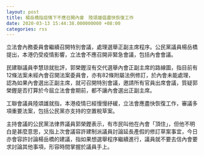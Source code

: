 ```yaml
---
layout: post
title: 楊岳橋指疫情下不應召開內會　陸頌雄倡盡快恢復工作
date: 2020-03-13 15:44:38.000000000 +08:00
categories: rss
---
```


立法會內務委員會繼續召開特別會議，處理選舉正副主席程序。公民黨議員楊岳橋提出，本港仍受疫情影響，立法會不應召開非緊急會議，包括內會會議。

民建聯議員李慧琼就批評，郭榮鏗沒有交代選舉內會正副主席的路線圖，指目前有12條法案未經內會召開法案委員會，亦有82條附屬法例修訂，於內會未能處理，認為如果內會選出正副主席，就可召開特別會議，邀請所有官員出席會議，質疑郭榮鏗是否打算於今屆立法會會期前，都不讓內會選出正副主席。

工聯會議員陸頌雄就指，本港疫情已經慢慢紓緩，立法會應盡快恢復工作，審議多項重要法案，包括公民黨亦支持的空置稅草案。

主持會議的公民黨法律界議員郭榮鏗表示，有市民叫他在內會「頂住」，但他不明白是甚麼意思，又指上次會議容許建制派議員討論延長產假的修訂草案事宜，今日亦會容許討論楊岳橋的建議，指如果想選舉程序繼續進行，議員就不要去信內會要求討論其他事項，形容時間掌握於議員手上。
